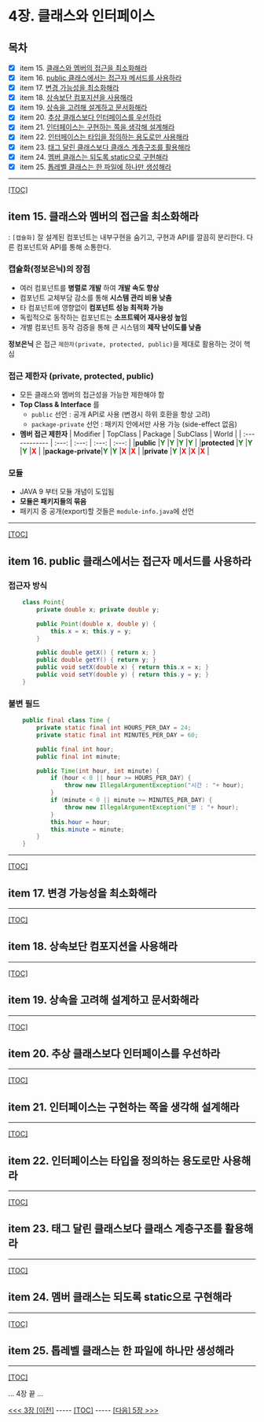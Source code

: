 # 4장. 클래스와 인터페이스

## 목차

- [x] item 15. [클래스와 멤버의 접근을 최소화해라](#item-15-%ED%81%B4%EB%9E%98%EC%8A%A4%EC%99%80-%EB%A9%A4%EB%B2%84%EC%9D%98-%EC%A0%91%EA%B7%BC%EC%9D%84-%EC%B5%9C%EC%86%8C%ED%99%94%ED%95%B4%EB%9D%BC)
- [x] item 16. [public 클래스에서는 접근자 메서드를 사용하라](#item-16-public-%ED%81%B4%EB%9E%98%EC%8A%A4%EC%97%90%EC%84%9C%EB%8A%94-%EC%A0%91%EA%B7%BC%EC%9E%90-%EB%A9%94%EC%84%9C%EB%93%9C%EB%A5%BC-%EC%82%AC%EC%9A%A9%ED%95%98%EB%9D%BC)
- [x] item 17. [변경 가능성을 최소화해라](#item-17-%EB%B3%80%EA%B2%BD-%EA%B0%80%EB%8A%A5%EC%84%B1%EC%9D%84-%EC%B5%9C%EC%86%8C%ED%99%94%ED%95%B4%EB%9D%BC)
- [x] item 18. [상속보단 컴포지션을 사용해라](#item-18-%EC%83%81%EC%86%8D%EB%B3%B4%EB%8B%A8-%EC%BB%B4%ED%8F%AC%EC%A7%80%EC%85%98%EC%9D%84-%EC%82%AC%EC%9A%A9%ED%95%B4%EB%9D%BC)
- [x] item 19. [상속을 고려해 설계하고 문서화해라](#item-19-%EC%83%81%EC%86%8D%EC%9D%84-%EA%B3%A0%EB%A0%A4%ED%95%B4-%EC%84%A4%EA%B3%84%ED%95%98%EA%B3%A0-%EB%AC%B8%EC%84%9C%ED%99%94%ED%95%B4%EB%9D%BC)
- [x] item 20. [추상 클래스보다 인터페이스를 우선하라](#item-20-%EC%B6%94%EC%83%81-%ED%81%B4%EB%9E%98%EC%8A%A4%EB%B3%B4%EB%8B%A4-%EC%9D%B8%ED%84%B0%ED%8E%98%EC%9D%B4%EC%8A%A4%EB%A5%BC-%EC%9A%B0%EC%84%A0%ED%95%98%EB%9D%BC)
- [x] item 21. [인터페이스는 구현하는 쪽을 생각해 설계해라](#item-21-%EC%9D%B8%ED%84%B0%ED%8E%98%EC%9D%B4%EC%8A%A4%EB%8A%94-%EA%B5%AC%ED%98%84%ED%95%98%EB%8A%94-%EC%AA%BD%EC%9D%84-%EC%83%9D%EA%B0%81%ED%95%B4-%EC%84%A4%EA%B3%84%ED%95%B4%EB%9D%BC)
- [x] item 22. [인터페이스는 타입을 정의하는 용도로만 사용해라](#item-22-%EC%9D%B8%ED%84%B0%ED%8E%98%EC%9D%B4%EC%8A%A4%EB%8A%94-%ED%83%80%EC%9E%85%EC%9D%84-%EC%A0%95%EC%9D%98%ED%95%98%EB%8A%94-%EC%9A%A9%EB%8F%84%EB%A1%9C%EB%A7%8C-%EC%82%AC%EC%9A%A9%ED%95%B4%EB%9D%BC)
- [x] item 23. [태그 달린 클래스보다 클래스 계층구조를 활용해라](#item-23-%ED%83%9C%EA%B7%B8-%EB%8B%AC%EB%A6%B0-%ED%81%B4%EB%9E%98%EC%8A%A4%EB%B3%B4%EB%8B%A4-%ED%81%B4%EB%9E%98%EC%8A%A4-%EA%B3%84%EC%B8%B5%EA%B5%AC%EC%A1%B0%EB%A5%BC-%ED%99%9C%EC%9A%A9%ED%95%B4%EB%9D%BC)
- [x] item 24. [멤버 클래스는 되도록 static으로 구현해라](#item-24-%EB%A9%A4%EB%B2%84-%ED%81%B4%EB%9E%98%EC%8A%A4%EB%8A%94-%EB%90%98%EB%8F%84%EB%A1%9D-static%EC%9C%BC%EB%A1%9C-%EA%B5%AC%ED%98%84%ED%95%B4%EB%9D%BC)
- [x] item 25. [톱레벨 클래스는 한 파일에 하나만 생성해라](#item-25-%ED%86%B1%EB%A0%88%EB%B2%A8-%ED%81%B4%EB%9E%98%EC%8A%A4%EB%8A%94-%ED%95%9C-%ED%8C%8C%EC%9D%BC%EC%97%90-%ED%95%98%EB%82%98%EB%A7%8C-%EC%83%9D%EC%84%B1%ED%95%B4%EB%9D%BC)

---------------------------------------------------------------
[[TOC]](#목차)

## item 15. 클래스와 멤버의 접근을 최소화해라
: `[캡슐화]` 잘 설계된 컴포넌트는 내부구현을 숨기고, 구현과 API를 깔끔히 분리한다. 다른 컴포넌트와 API를 통해 소통한다.

### __캡슐화(정보은닉)의 장점__
* 여러 컴포넌트를 __병렬로 개발__ 하여 __개발 속도 향상__
* 컴포넌트 교체부담 감소를 통해 __시스템 관리 비용 낮춤__
* 타 컴포넌트에 영향없이 __컴포넌트 성능 최적화 가능__
* 독립적으로 동작하는 컴포넌트는 __소프트웨어 재사용성 높임__
* 개별 컴포넌트 동작 검증을 통해 큰 시스템의 __제작 난이도를 낮춤__

__정보은닉__ 은 접근 `제한자(private, protected, public)`을 제대로 활용하는 것이 핵심

### __접근 제한자 (private, protected, public)__
* 모든 클래스와 멤버의 접근성을 가능한 제한해야 함
* __Top Class & Interface__ 를
	- `public` 선언 : 공개 API로 사용 (변경시 하위 호환을 항상 고려)
	- `package-private` 선언 : 패키지 안에서만 사용 가능 (side-effect 없음)
* __멤버 접근 제한자__
	| Modifier		| TopClass	| Package	| SubClass	| World		|
	| :------------	| :---:		| :---:		| :---:		| :---:		|
	|**public**		|<b style='color:green'>Y</b>	|<b style='color:green'>Y</b>	|<b style='color:green'>Y</b>	|<b style='color:green'>Y</b>	|
	|**protected**	|<b style='color:green'>Y</b>	|<b style='color:green'>Y</b>	|<b style='color:green'>Y</b>	|<b style='color:red'>X</b>		|
	|**package-private**|<b style='color:green'>Y</b>	|<b style='color:green'>Y</b>	|<b style='color:red'>X</b>		|<b style='color:red'>X</b>		|
	|**private**	|<b style='color:green'>Y</b>	|<b style='color:red'>X</b>		|<b style='color:red'>X</b>		|<b style='color:red'>X</b>		|

### __모듈__
* JAVA 9 부터 모듈 개념이 도입됨
* __모듈은 패키지들의 묶음__
* 패키지 중 공개(export)할 것들은 `module-info.java`에 선언

---------------------------------------------------------------
[[TOC]](#목차)

## item 16. public 클래스에서는 접근자 메서드를 사용하라

### 접근자 방식
```java
	class Point{
		private double x; private double y;

		public Point(double x, double y) {
			this.x = x; this.y = y;
		}

		public double getX() { return x; }
		public double getY() { return y; }
		public void setX(double x) { return this.x = x; }
		public void setY(double y) { return this.y = y; }
	}
```

### 불변 필드
```java
	public final class Time {
		private static final int HOURS_PER_DAY = 24;
		private static final int MINUTES_PER_DAY = 60;

		public final int hour;
		public final int minute;

		public Time(int hour, int minute) {
			if (hour < 0 || hour >= HOURS_PER_DAY) {
				throw new IllegalArgumentException("시간 : "+ hour);
			}
			if (minute < 0 || minute >= MINUTES_PER_DAY) {
				throw new IllegalArgumentException("분 : "+ hour);
			}
			this.hour = hour;
			this.minute = minute;
		}
	}
```
---------------------------------------------------------------
[[TOC]](#목차)

## item 17. 변경 가능성을 최소화해라


---------------------------------------------------------------
[[TOC]](#목차)

## item 18. 상속보단 컴포지션을 사용해라


---------------------------------------------------------------
[[TOC]](#목차)

## item 19. 상속을 고려해 설계하고 문서화해라

---------------------------------------------------------------
[[TOC]](#목차)

## item 20. 추상 클래스보다 인터페이스를 우선하라

---------------------------------------------------------------
[[TOC]](#목차)

## item 21. 인터페이스는 구현하는 쪽을 생각해 설계해라

---------------------------------------------------------------
[[TOC]](#목차)

## item 22. 인터페이스는 타입을 정의하는 용도로만 사용해라

---------------------------------------------------------------
[[TOC]](#목차)

## item 23. 태그 달린 클래스보다 클래스 계층구조를 활용해라

---------------------------------------------------------------
[[TOC]](#목차)

## item 24. 멤버 클래스는 되도록 static으로 구현해라

---------------------------------------------------------------
[[TOC]](#목차)

## item 25. 톱레벨 클래스는 한 파일에 하나만 생성해라

---------------------------------------------------------------
[[TOC]](#목차)


... 4장 끝 ...

[<<< 3장 [이전]](../ch03/README.md) ----- [[TOC]](#목차) -----  [[다음] 5장 >>>](../ch05/README.md)